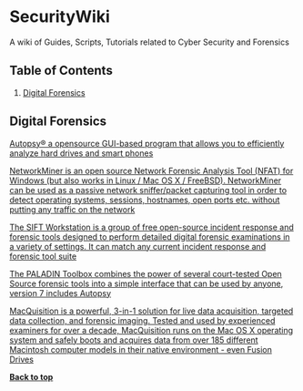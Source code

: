 SecurityWiki
==========

A wiki of Guides, Scripts, Tutorials related to Cyber Security and Forensics



Table of Contents
-----------------

  1. [Digital Forensics](#Digital-Forensics)

           
           
## Digital Forensics

[Autopsy® a opensource GUI-based program that allows you to efficiently analyze hard drives and smart phones](http://www.sleuthkit.org/index.php?utm_source=github.com%2FLeo-G%2FDevopsWiki)

[NetworkMiner is an open source Network Forensic Analysis Tool (NFAT) for Windows (but also works in Linux / Mac OS X / FreeBSD). NetworkMiner can be used as a passive network sniffer/packet capturing tool in order to detect operating systems, sessions, hostnames, open ports etc. without putting any traffic on the network](https://www.netresec.com/index.ashx?page=NetworkMiner?utm_source=github.com%2FLeo-G%2FDevopsWiki)

[The SIFT Workstation is a group of free open-source incident response and forensic tools designed to perform detailed digital forensic examinations in a variety of settings. It can match any current incident response and forensic tool suite](https://digital-forensics.sans.org/community/downloads/#overview?utm_source=github.com%2FLeo-G%2FDevopsWiki)

[The PALADIN Toolbox combines the power of several court-tested Open Source forensic tools into a simple interface that can be used by anyone, version 7 includes Autopsy](https://sumuri.com/software/paladin?utm_source=github.com%2FLeo-G%2FDevopsWiki)

[MacQuisition is a powerful, 3-in-1 solution for live data acquisition, targeted data collection, and forensic imaging. Tested and used by experienced examiners for over a decade, MacQuisition runs on the Mac OS X operating system and safely boots and acquires data from over 185 different Macintosh computer models in their native environment - even Fusion Drives](https://www.blackbagtech.com/software-products/macquisition-8/macquisition.html?utm_source=github.com%2FLeo-G%2FDevopsWiki)

**[Back to top](#table-of-contents)**

